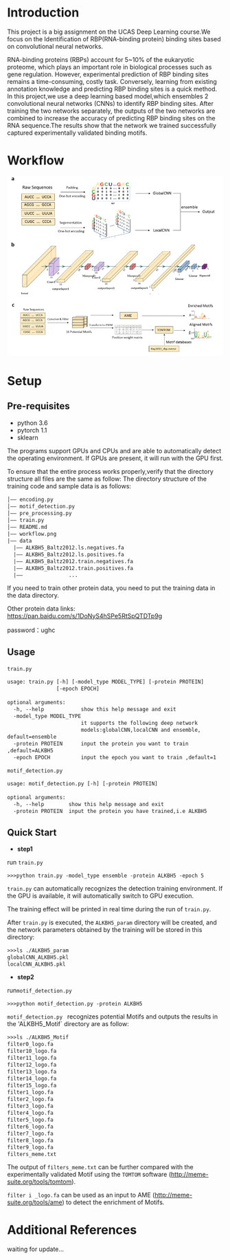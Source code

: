 # Introduction
This project is a big assignment on the UCAS Deep Learning course.We focus on the Identification of RBP(RNA-binding protein) binding sites based on convolutional neural networks.

RNA-binding proteins (RBPs) account for 5~10\% of the eukaryotic proteome, which plays an important role in biological processes such as gene regulation. However, experimental prediction of RBP binding sites remains a time-consuming, costly task. Conversely, learning from existing annotation knowledge and predicting RBP binding sites is a quick method. In this project,we use a deep learning based model,which ensembles 2 convolutional neural networks (CNNs) to identify RBP binding sites. After training the two networks separately, 
the outputs of the two networks are combined to increase the accuracy of predicting RBP binding sites on the RNA sequence.The results show that the network we trained successfully captured experimentally validated binding motifs.
# Workflow
 ![image](https://github.com/JShuffle/UCAS-Deeplearning-Project/blob/master/workflow.png)
# Setup
## Pre-requisites
- python 3.6
- pytorch 1.1
- sklearn

The programs support GPUs and CPUs and are able to automatically detect the operating environment. If GPUs are present, it will run with the GPU first.

To ensure that the entire process works properly,verify that the directory structure all files are the same as follow:
The directory structure of the training code and sample data is as follows:
```
│—— encoding.py
│—— motif_detection.py
│—— pre_processing.py
│—— train.py
│—— README.md
|—— workflow.png
|——	data
  |—— ALKBH5_Baltz2012.ls.negatives.fa
  |—— ALKBH5_Baltz2012.ls.positives.fa
  |—— ALKBH5_Baltz2012.train.negatives.fa
  |—— ALKBH5_Baltz2012.train.positives.fa
  |——               ...
```
If you need to train other protein data, you need to put the training data in the data directory.

Other protein data links:
https://pan.baidu.com/s/1DoNyS4hSPe5RtSpQTDTp9g 

password：ughc
## Usage
`train.py`
```
usage: train.py [-h] [-model_type MODEL_TYPE] [-protein PROTEIN]
                [-epoch EPOCH]

optional arguments:
  -h, --help            show this help message and exit
  -model_type MODEL_TYPE
                        it supports the following deep network
                        models:globalCNN,localCNN and ensemble, default=ensemble
  -protein PROTEIN      input the protein you want to train ,default=ALKBH5
  -epoch EPOCH          input the epoch you want to train ,default=1
```
`motif_detection.py`
```
usage: motif_detection.py [-h] [-protein PROTEIN]

optional arguments:
  -h, --help        show this help message and exit
  -protein PROTEIN  input the protein you have trained,i.e ALKBH5
```

## Quick Start
- **step1**

run `train.py`
```
>>>python train.py -model_type ensemble -protein ALKBH5 -epoch 5
```
`train.py` can automatically recognizes the detection training environment. If the GPU is available, it will automatically switch to GPU execution.

The training effect will be printed in real time during the run of `train.py`.

After `train.py` is executed, the `ALKBH5_param` directory will be created, and the network parameters obtained by the training will be stored in this directory:
```
>>>ls ./ALKBH5_param
globalCNN_ALKBH5.pkl
localCNN_ALKBH5.pkl
```
- **step2**

run`motif_detection.py`
```
>>>python motif_detection.py -protein ALKBH5
```
`motif_detection.py ` recognizes potential Motifs and outputs the results in the 'ALKBH5_Motif` directory are as follow:
```
>>>ls ./ALKBH5_Motif
filter0_logo.fa
filter10_logo.fa
filter11_logo.fa
filter12_logo.fa
filter13_logo.fa
filter14_logo.fa
filter15_logo.fa
filter1_logo.fa
filter2_logo.fa
filter3_logo.fa
filter4_logo.fa
filter5_logo.fa
filter6_logo.fa
filter7_logo.fa
filter8_logo.fa
filter9_logo.fa
filters_meme.txt
```
The output of `filters_meme.txt` can be further compared with the experimentally validated Motif using the `TOMTOM` software (http://meme-suite.org/tools/tomtom).

`filter i _logo.fa` can be used as an input to AME (http://meme-suite.org/tools/ame) to detect the enrichment of Motifs.

# Additional References
waiting for update...
